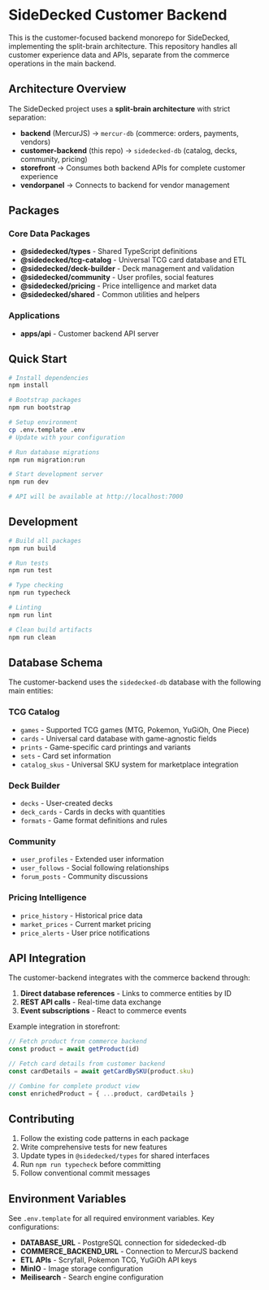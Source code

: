 # SideDecked Customer Backend

This is the customer-focused backend monorepo for SideDecked, implementing the split-brain architecture. This repository handles all customer experience data and APIs, separate from the commerce operations in the main backend.

## Architecture Overview

The SideDecked project uses a **split-brain architecture** with strict separation:

- **backend** (MercurJS) → `mercur-db` (commerce: orders, payments, vendors)
- **customer-backend** (this repo) → `sidedecked-db` (catalog, decks, community, pricing)
- **storefront** → Consumes both backend APIs for complete customer experience
- **vendorpanel** → Connects to backend for vendor management

## Packages

### Core Data Packages
- **@sidedecked/types** - Shared TypeScript definitions
- **@sidedecked/tcg-catalog** - Universal TCG card database and ETL
- **@sidedecked/deck-builder** - Deck management and validation
- **@sidedecked/community** - User profiles, social features
- **@sidedecked/pricing** - Price intelligence and market data
- **@sidedecked/shared** - Common utilities and helpers

### Applications
- **apps/api** - Customer backend API server

## Quick Start

```bash
# Install dependencies
npm install

# Bootstrap packages
npm run bootstrap

# Setup environment
cp .env.template .env
# Update with your configuration

# Run database migrations
npm run migration:run

# Start development server
npm run dev

# API will be available at http://localhost:7000
```

## Development

```bash
# Build all packages
npm run build

# Run tests
npm run test

# Type checking
npm run typecheck

# Linting
npm run lint

# Clean build artifacts
npm run clean
```

## Database Schema

The customer-backend uses the `sidedecked-db` database with the following main entities:

### TCG Catalog
- `games` - Supported TCG games (MTG, Pokemon, YuGiOh, One Piece)
- `cards` - Universal card database with game-agnostic fields
- `prints` - Game-specific card printings and variants
- `sets` - Card set information
- `catalog_skus` - Universal SKU system for marketplace integration

### Deck Builder
- `decks` - User-created decks
- `deck_cards` - Cards in decks with quantities
- `formats` - Game format definitions and rules

### Community
- `user_profiles` - Extended user information
- `user_follows` - Social following relationships
- `forum_posts` - Community discussions

### Pricing Intelligence
- `price_history` - Historical price data
- `market_prices` - Current market pricing
- `price_alerts` - User price notifications

## API Integration

The customer-backend integrates with the commerce backend through:

1. **Direct database references** - Links to commerce entities by ID
2. **REST API calls** - Real-time data exchange
3. **Event subscriptions** - React to commerce events

Example integration in storefront:
```typescript
// Fetch product from commerce backend
const product = await getProduct(id)

// Fetch card details from customer backend
const cardDetails = await getCardBySKU(product.sku)

// Combine for complete product view
const enrichedProduct = { ...product, cardDetails }
```

## Contributing

1. Follow the existing code patterns in each package
2. Write comprehensive tests for new features
3. Update types in `@sidedecked/types` for shared interfaces
4. Run `npm run typecheck` before committing
5. Follow conventional commit messages

## Environment Variables

See `.env.template` for all required environment variables. Key configurations:

- **DATABASE_URL** - PostgreSQL connection for sidedecked-db
- **COMMERCE_BACKEND_URL** - Connection to MercurJS backend
- **ETL APIs** - Scryfall, Pokemon TCG, YuGiOh API keys
- **MinIO** - Image storage configuration
- **Meilisearch** - Search engine configuration
